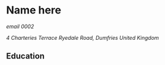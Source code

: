 # Name here

*email*
*0002*

*4 Charteries Terrace
Ryedale Road, Dumfries
United Kingdom*

## Education

